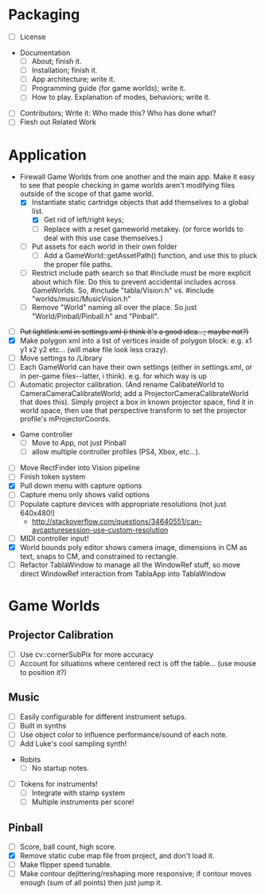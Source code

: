 # Packaging
- [ ] License
- Documentation
	- [ ] About; finish it.
	- [ ] Installation; finish it.
	- [ ] App architecture; write it.		
	- [ ] Programming guide (for game worlds); write it.
	- [ ] How to play. Explanation of modes, behaviors; write it.
- [ ] Contributors; Write it: Who made this? Who has done what?
- [ ] Flesh out Related Work

# Application

- Firewall Game Worlds from one another and the main app. Make it easy to see that people checking in game worlds aren't modifying files outside of the scope of that game world.
	- [x] Instantiate static cartridge objects that add themselves to a global list.
		- [x] Get rid of left/right keys;
		- [ ] Replace with a reset gameworld metakey. (or force worlds to deal with this use case themselves.)
	- [ ] Put assets for each world in their own folder
		- [ ] Add a GameWorld::getAssetPath() function, and use this to pluck the proper file paths.
	- [ ] Restrict include path search so that #include must be more explicit about which file. Do this to prevent accidental includes across GameWorlds. So, #include "tabla/Vision.h" vs. #include "worlds/music/MusicVision.h"
	- [ ] Remove "World" naming all over the place. So just "World/Pinball/Pinball.h" and "Pinball".
- [ ] ~~Put lightlink.xml in settings.xml (i think it's a good idea...; maybe not?)~~
- [x] Make polygon xml into a list of vertices inside of polygon block: e.g. <v>x1 y1</v> <v>x2 y2</v> etc... (will make file look less crazy).
- [ ] Move settings to /Library
- [ ] Each GameWorld can have their own settings (either in settings.xml, or in per-game files--latter, i think). e.g. for which way is up
- [ ] Automatic projector calibration. (And rename CalibateWorld to CameraCameraCalibrateWorld; add a ProjectorCameraCalibrateWorld that does this). Simply project a box in known projector space, find it in world space, then use that perspective transform to set the projector profile's mProjectorCoords.
- Game controller
	- [ ] Move to App, not just Pinball
	- [ ] allow multiple controller profiles (PS4, Xbox, etc...).
- [ ] Move RectFinder into Vision pipeline
- [ ] Finish token system
- [x] Pull down menu with capture options
- [ ] Capture menu only shows valid options
- [ ] Populate capture devices with appropriate resolutions (not just 640x480!)
	- http://stackoverflow.com/questions/34640551/can-avcapturesession-use-custom-resolution
- [ ] MIDI controller input!
- [x] World bounds poly editor shows camera image, dimensions in CM as text, snaps to CM, and constrained to rectangle.
- [ ] Refactor TablaWindow to manage all the WindowRef stuff, so move direct WindowRef interaction from TablaApp into TablaWindow 

# Game Worlds

## Projector Calibration
- [ ] Use cv::cornerSubPix for more accuracy
- [ ] Account for situations where centered rect is off the table... (use mouse to position it?)

## Music
- [ ] Easily configurable for different instrument setups.
- [ ] Built in synths
- [ ] Use object color to influence performance/sound of each note.
- [ ] Add Luke's cool sampling synth!
- Robits
	- [ ] No startup notes.
- [ ] Tokens for instruments!
	- [ ] Integrate with stamp system
	- [ ] Multiple instruments per score!

## Pinball
- [ ] Score, ball count, high score.
- [x] Remove static cube map file from project, and don't load it.
- [ ] Make flipper speed tunable.
- [ ] Make contour dejittering/reshaping more responsive; if contour moves enough (sum of all points) then just jump it.